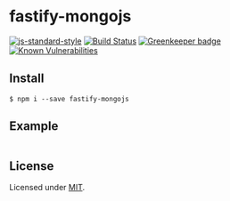 # fastify-mongojs

[![js-standard-style](https://img.shields.io/badge/code%20style-standard-brightgreen.svg?style=flat)](http://standardjs.com/)
[![Build Status](https://travis-ci.org/lependu/fastify-mongojs.svg?branch=master)](https://travis-ci.org/lependu/fastify-mongojs)
[![Greenkeeper badge](https://badges.greenkeeper.io/lependu/fastify-mongojs.svg)](https://greenkeeper.io/)
[![Known Vulnerabilities](https://snyk.io/test/github/lependu/fastify-mongojs/badge.svg)](https://snyk.io/test/github/lependu/fastify-mongojs)

## Install
```
$ npm i --save fastify-mongojs 
```

## Example
```js
```

## License
Licensed under [MIT](./LICENSE).
